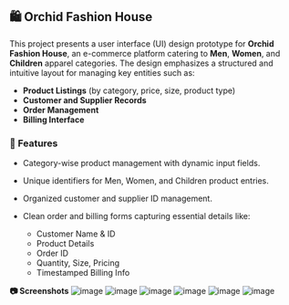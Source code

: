 ## 🛍️ Orchid Fashion House

This project presents a user interface (UI) design prototype for **Orchid Fashion House**, an e-commerce platform catering to **Men**, **Women**, and **Children** apparel categories. The design emphasizes a structured and intuitive layout for managing key entities such as:

* **Product Listings** (by category, price, size, product type)
* **Customer and Supplier Records**
* **Order Management**
* **Billing Interface**

### 🔧 Features

* Category-wise product management with dynamic input fields.
* Unique identifiers for Men, Women, and Children product entries.
* Organized customer and supplier ID management.
* Clean order and billing forms capturing essential details like:

  * Customer Name & ID
  * Product Details
  * Order ID
  * Quantity, Size, Pricing
  * Timestamped Billing Info

**📷 Screenshots**
![image](https://github.com/user-attachments/assets/06518476-3132-47e6-9acc-407403cf4c8f)
![image](https://github.com/user-attachments/assets/666057c5-ca67-48f5-8204-f32af00c4cd8)
![image](https://github.com/user-attachments/assets/71580ed9-93de-47fc-9b53-76ec5e0a4d35)
![image](https://github.com/user-attachments/assets/a2b03d43-63de-4eac-bd3a-40597b22b9f0)
![image](https://github.com/user-attachments/assets/a195ae78-a5e0-4c3a-ab7b-cc33db73cdd1)
![image](https://github.com/user-attachments/assets/81a92a3a-5274-4f5f-a485-d0cc176cc55b)
